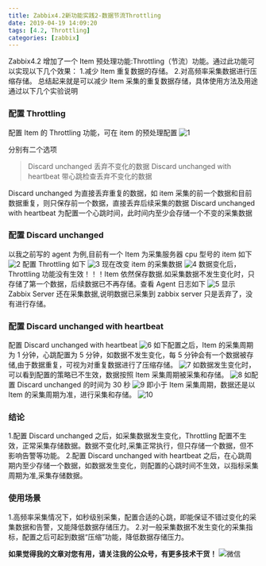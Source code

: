 ```yaml
---
title: Zabbix4.2新功能实践2-数据节流Throttling
date: 2019-04-19 14:09:20
tags: [4.2, Throttling]
categories: [zabbix]
---
```


Zabbix4.2 增加了一个 Item 预处理功能:Throttling（节流）功能。通过此功能可以实现以下几个效果： 1.减少 Item 重复数据的存储。 2.对高频率采集数据进行压缩存储。
总结起来就是可以减少 Item 采集的重复数据存储，具体使用方法及用途通过以下几个实验说明

### 配置 Throttling

配置 Item 的 Throttling 功能，可在 item 的预处理配置
![1](https://img.cactifans.com/wp-content/uploads/2019/04/245A116D-66DD-484A-B779-D72B8F52AFF8.jpg)

分别有二个选项

> Discard unchanged 丢弃不变化的数据
> Discard unchanged with heartbeat 带心跳检查丢弃不变化的数据

Discard unchanged 为直接丢弃重复的数据，如 item 采集的前一个数据和目前数据重复，则只保存前一个数据，直接丢弃后续采集的数据
Discard unchanged with heartbeat 为配置一个心跳时间，此时间内至少会存储一个不变的采集数据

### 配置 Discard unchanged

以我之前写的 agent 为例,目前有一个 Item 为采集服务器 cpu 型号的 item 如下
![2](https://img.cactifans.com/wp-content/uploads/2019/04/BC58C421-BC69-4368-AF37-1B69626A39D5.jpg)
配置 Throttling 如下
![3](https://img.cactifans.com/wp-content/uploads/2019/04/D2E67821-A1F6-4B68-A406-536A4705D2E0.jpg)
现在改变 item 的采集数据
![4](https://img.cactifans.com/wp-content/uploads/2019/04/C857859E-9B93-4A0C-925D-5731A86AE748.png)
数据变化后，Throttling 功能没有生效！！！Item 依然保存数据.如采集数据不发生变化时，只存储了第一个数据，后续数据已不再存储。查看 Agent 日志如下
![5](https://img.cactifans.com/wp-content/uploads/2019/04/6C24B3D0-7EB7-461C-B9AA-9C330A1DCAF8-1024x509.jpg)
显示 Zabbix Server 还在采集数据,说明数据已采集到 zabbix server 只是丢弃了，没有进行存储。

### 配置 Discard unchanged with heartbeat

配置 Discard unchanged with heartbeat
![6](https://img.cactifans.com/wp-content/uploads/2019/04/46F0A227-B2B3-47A6-87CC-4705637651D4.jpg)
如下配置之后，Item 的采集周期为 1 分钟，心跳配置为 5 分钟，如数据不发生变化，每 5 分钟会有一个数据被存储,由于数据重复，可视为对重复数据进行了压缩存储。
![7](https://img.cactifans.com/wp-content/uploads/2019/04/BC4E788E-4467-449E-BCCB-A62D979BBBE4.jpg)
如数据发生变化时，可以看到配置的策略已不生效，数据按照 Item 采集周期被采集和存储。
![8](https://img.cactifans.com/wp-content/uploads/2019/04/E21DDE73-78BB-4478-A803-0A1EE744557D.jpg)
如配置 Discard unchanged 的时间为 30 秒
![9](https://img.cactifans.com/wp-content/uploads/2019/04/BA99EB80-E535-4995-BD19-291538ED2FAF.jpg)
即小于 Item 采集周期，数据还是以 Item 的采集周期为准，进行采集和存储。
![10](https://img.cactifans.com/wp-content/uploads/2019/04/4EE0303A-C710-4DF4-814E-5E1525C41B95.jpg)

### 结论

1.配置 Discard unchanged 之后，如采集数据发生变化，Throttling 配置不生效，正常采集存储数据。数据不变化时,采集正常执行，但只存储一个数据，但不影响告警等功能。 2.配置 Discard unchanged with heartbeat 之后，在心跳周期内至少存储一个数据，如数据发生变化，则配置的心跳时间不生效，以指标采集周期为准,采集存储数据。

### 使用场景

1.高频率采集情况下，如秒级别采集，配置合适的心跳，即能保证不错过变化的采集数据和告警，又能降低数据存储压力。 2.对一般采集数据不发生变化的采集指标，配置之后可起到数据“压缩”功能，降低数据存储压力。

**如果觉得我的文章对您有用，请关注我的公众号，有更多技术干货！**
![微信](https://img.cactifans.com/wp-content/uploads/2017/12/qrcode_for_gh_5c46969f2957_258-1-1.jpg)
